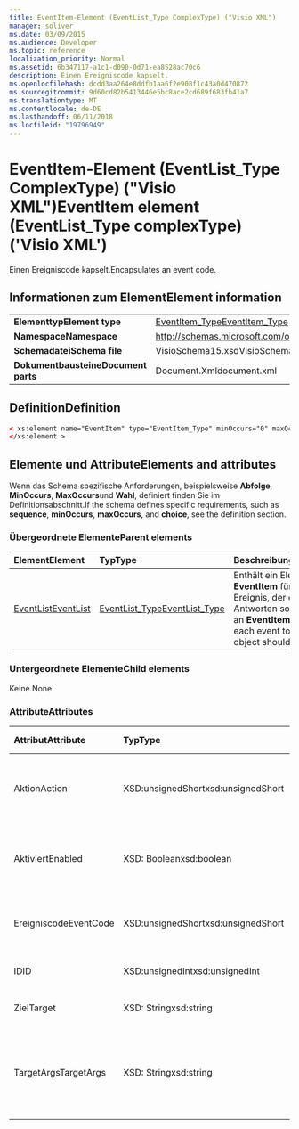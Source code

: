 ```yaml
---
title: EventItem-Element (EventList_Type ComplexType) ("Visio XML")
manager: soliver
ms.date: 03/09/2015
ms.audience: Developer
ms.topic: reference
localization_priority: Normal
ms.assetid: 6b347117-a1c1-d090-0d71-ea8528ac70c6
description: Einen Ereigniscode kapselt.
ms.openlocfilehash: dcdd3aa264e8ddfb1aa6f2e908f1c43a0d470872
ms.sourcegitcommit: 9d60cd82b5413446e5bc8ace2cd689f683fb41a7
ms.translationtype: MT
ms.contentlocale: de-DE
ms.lasthandoff: 06/11/2018
ms.locfileid: "19796949"
---
```

# <a name="eventitem-element-eventlisttype-complextype-visio-xml"></a><span data-ttu-id="b48d2-103">EventItem-Element (EventList_Type ComplexType) ("Visio XML")</span><span class="sxs-lookup"><span data-stu-id="b48d2-103">EventItem element (EventList_Type complexType) ('Visio XML')</span></span>

<span data-ttu-id="b48d2-104">Einen Ereigniscode kapselt.</span><span class="sxs-lookup"><span data-stu-id="b48d2-104">Encapsulates an event code.</span></span>
  
## <a name="element-information"></a><span data-ttu-id="b48d2-105">Informationen zum Element</span><span class="sxs-lookup"><span data-stu-id="b48d2-105">Element information</span></span>

|||
|:-----|:-----|
|<span data-ttu-id="b48d2-106">**Elementtyp**</span><span class="sxs-lookup"><span data-stu-id="b48d2-106">**Element type**</span></span> <br/> |[<span data-ttu-id="b48d2-107">EventItem_Type</span><span class="sxs-lookup"><span data-stu-id="b48d2-107">EventItem_Type</span></span>](eventitem_type-complextypevisio-xml.md) <br/> |
|<span data-ttu-id="b48d2-108">**Namespace**</span><span class="sxs-lookup"><span data-stu-id="b48d2-108">**Namespace**</span></span> <br/> |http://schemas.microsoft.com/office/visio/2012/main  <br/> |
|<span data-ttu-id="b48d2-109">**Schemadatei**</span><span class="sxs-lookup"><span data-stu-id="b48d2-109">**Schema file**</span></span> <br/> |<span data-ttu-id="b48d2-110">VisioSchema15.xsd</span><span class="sxs-lookup"><span data-stu-id="b48d2-110">VisioSchema15.xsd</span></span>  <br/> |
|<span data-ttu-id="b48d2-111">**Dokumentbausteine**</span><span class="sxs-lookup"><span data-stu-id="b48d2-111">**Document parts**</span></span> <br/> |<span data-ttu-id="b48d2-112">Document.Xml</span><span class="sxs-lookup"><span data-stu-id="b48d2-112">document.xml</span></span>  <br/> |
   
## <a name="definition"></a><span data-ttu-id="b48d2-113">Definition</span><span class="sxs-lookup"><span data-stu-id="b48d2-113">Definition</span></span>

```XML
< xs:element name="EventItem" type="EventItem_Type" minOccurs="0" maxOccurs="unbounded" >
</xs:element >
```

## <a name="elements-and-attributes"></a><span data-ttu-id="b48d2-114">Elemente und Attribute</span><span class="sxs-lookup"><span data-stu-id="b48d2-114">Elements and attributes</span></span>

<span data-ttu-id="b48d2-115">Wenn das Schema spezifische Anforderungen, beispielsweise **Abfolge**, **MinOccurs**, **MaxOccurs**und **Wahl**, definiert finden Sie im Definitionsabschnitt.</span><span class="sxs-lookup"><span data-stu-id="b48d2-115">If the schema defines specific requirements, such as **sequence**, **minOccurs**, **maxOccurs**, and **choice**, see the definition section.</span></span> 
  
### <a name="parent-elements"></a><span data-ttu-id="b48d2-116">Übergeordnete Elemente</span><span class="sxs-lookup"><span data-stu-id="b48d2-116">Parent elements</span></span>

|<span data-ttu-id="b48d2-117">**Element**</span><span class="sxs-lookup"><span data-stu-id="b48d2-117">**Element**</span></span>|<span data-ttu-id="b48d2-118">**Typ**</span><span class="sxs-lookup"><span data-stu-id="b48d2-118">**Type**</span></span>|<span data-ttu-id="b48d2-119">**Beschreibung**</span><span class="sxs-lookup"><span data-stu-id="b48d2-119">**Description**</span></span>|
|:-----|:-----|:-----|
|[<span data-ttu-id="b48d2-120">EventList</span><span class="sxs-lookup"><span data-stu-id="b48d2-120">EventList</span></span>](eventlist-element-visiodocument_type-complextypevisio-xml.md) <br/> |[<span data-ttu-id="b48d2-121">EventList_Type</span><span class="sxs-lookup"><span data-stu-id="b48d2-121">EventList_Type</span></span>](eventlist_type-complextypevisio-xml.md) <br/> |<span data-ttu-id="b48d2-122">Enthält ein Element **EventItem** für jedes Ereignis, der ein Objekt Antworten sollen.</span><span class="sxs-lookup"><span data-stu-id="b48d2-122">Contains an **EventItem** element for each event to which an object should respond.</span></span>  <br/> |
   
### <a name="child-elements"></a><span data-ttu-id="b48d2-123">Untergeordnete Elemente</span><span class="sxs-lookup"><span data-stu-id="b48d2-123">Child elements</span></span>

<span data-ttu-id="b48d2-124">Keine.</span><span class="sxs-lookup"><span data-stu-id="b48d2-124">None.</span></span>
  
### <a name="attributes"></a><span data-ttu-id="b48d2-125">Attribute</span><span class="sxs-lookup"><span data-stu-id="b48d2-125">Attributes</span></span>

|<span data-ttu-id="b48d2-126">**Attribut**</span><span class="sxs-lookup"><span data-stu-id="b48d2-126">**Attribute**</span></span>|<span data-ttu-id="b48d2-127">**Typ**</span><span class="sxs-lookup"><span data-stu-id="b48d2-127">**Type**</span></span>|<span data-ttu-id="b48d2-128">**Erforderlich**</span><span class="sxs-lookup"><span data-stu-id="b48d2-128">**Required**</span></span>|<span data-ttu-id="b48d2-129">**Beschreibung**</span><span class="sxs-lookup"><span data-stu-id="b48d2-129">**Description**</span></span>|<span data-ttu-id="b48d2-130">**Mögliche Werte**</span><span class="sxs-lookup"><span data-stu-id="b48d2-130">**Possible values**</span></span>|
|:-----|:-----|:-----|:-----|:-----|
|<span data-ttu-id="b48d2-131">Aktion</span><span class="sxs-lookup"><span data-stu-id="b48d2-131">Action</span></span>  <br/> |<span data-ttu-id="b48d2-132">XSD:unsignedShort</span><span class="sxs-lookup"><span data-stu-id="b48d2-132">xsd:unsignedShort</span></span>  <br/> |<span data-ttu-id="b48d2-133">erforderlich</span><span class="sxs-lookup"><span data-stu-id="b48d2-133">required</span></span>  <br/> |<span data-ttu-id="b48d2-134">Gibt an, der Aktionscode des übergeordneten Elements **EventItem** .</span><span class="sxs-lookup"><span data-stu-id="b48d2-134">Specifies the action code of the parent **EventItem** element.</span></span>  <br/> |<span data-ttu-id="b48d2-135">Werte des Typs Xsd:unsignedShort.</span><span class="sxs-lookup"><span data-stu-id="b48d2-135">Values of the xsd:unsignedShort type.</span></span>  <br/> |
|<span data-ttu-id="b48d2-136">Aktiviert</span><span class="sxs-lookup"><span data-stu-id="b48d2-136">Enabled</span></span>  <br/> |<span data-ttu-id="b48d2-137">XSD: Boolean</span><span class="sxs-lookup"><span data-stu-id="b48d2-137">xsd:boolean</span></span>  <br/> |<span data-ttu-id="b48d2-138">Optional</span><span class="sxs-lookup"><span data-stu-id="b48d2-138">optional</span></span>  <br/> |<span data-ttu-id="b48d2-139">Stellt ein Flag gibt an, ob das Ereignis aktiviert oder deaktiviert ist.</span><span class="sxs-lookup"><span data-stu-id="b48d2-139">Represents a flag indicating if the event is enabled or disabled.</span></span>  <br/> |<span data-ttu-id="b48d2-140">Werte des Typs xsd: Boolean.</span><span class="sxs-lookup"><span data-stu-id="b48d2-140">Values of the xsd:boolean type.</span></span>  <br/> |
|<span data-ttu-id="b48d2-141">Ereigniscode</span><span class="sxs-lookup"><span data-stu-id="b48d2-141">EventCode</span></span>  <br/> |<span data-ttu-id="b48d2-142">XSD:unsignedShort</span><span class="sxs-lookup"><span data-stu-id="b48d2-142">xsd:unsignedShort</span></span>  <br/> |<span data-ttu-id="b48d2-143">erforderlich</span><span class="sxs-lookup"><span data-stu-id="b48d2-143">required</span></span>  <br/> |<span data-ttu-id="b48d2-144">Ein Code, der das Ereignis, das das Add-on angibt.</span><span class="sxs-lookup"><span data-stu-id="b48d2-144">A code indicating the event that triggers the add-on.</span></span>  <br/> |<span data-ttu-id="b48d2-145">Werte des Typs Xsd:unsignedShort.</span><span class="sxs-lookup"><span data-stu-id="b48d2-145">Values of the xsd:unsignedShort type.</span></span>  <br/> |
|<span data-ttu-id="b48d2-146">ID</span><span class="sxs-lookup"><span data-stu-id="b48d2-146">ID</span></span>  <br/> |<span data-ttu-id="b48d2-147">XSD:unsignedInt</span><span class="sxs-lookup"><span data-stu-id="b48d2-147">xsd:unsignedInt</span></span>  <br/> |<span data-ttu-id="b48d2-148">erforderlich</span><span class="sxs-lookup"><span data-stu-id="b48d2-148">required</span></span>  <br/> |<span data-ttu-id="b48d2-149">Die ID des Ereignisses.</span><span class="sxs-lookup"><span data-stu-id="b48d2-149">The ID of the event.</span></span>  <br/> |<span data-ttu-id="b48d2-150">Werte des Typs Xsd:unsignedInt.</span><span class="sxs-lookup"><span data-stu-id="b48d2-150">Values of the xsd:unsignedInt type.</span></span>  <br/> |
|<span data-ttu-id="b48d2-151">Ziel</span><span class="sxs-lookup"><span data-stu-id="b48d2-151">Target</span></span>  <br/> |<span data-ttu-id="b48d2-152">XSD: String</span><span class="sxs-lookup"><span data-stu-id="b48d2-152">xsd:string</span></span>  <br/> |<span data-ttu-id="b48d2-153">erforderlich</span><span class="sxs-lookup"><span data-stu-id="b48d2-153">required</span></span>  <br/> |<span data-ttu-id="b48d2-154">Gibt das Ziel eines Ereignisses an.</span><span class="sxs-lookup"><span data-stu-id="b48d2-154">Specifies the target of an event.</span></span>  <br/> |<span data-ttu-id="b48d2-155">Werte des Typs xsd: String.</span><span class="sxs-lookup"><span data-stu-id="b48d2-155">Values of the xsd:string type.</span></span>  <br/> |
|<span data-ttu-id="b48d2-156">TargetArgs</span><span class="sxs-lookup"><span data-stu-id="b48d2-156">TargetArgs</span></span>  <br/> |<span data-ttu-id="b48d2-157">XSD: String</span><span class="sxs-lookup"><span data-stu-id="b48d2-157">xsd:string</span></span>  <br/> |<span data-ttu-id="b48d2-158">erforderlich</span><span class="sxs-lookup"><span data-stu-id="b48d2-158">required</span></span>  <br/> |<span data-ttu-id="b48d2-159">Gibt eine Zeichenfolge mit Argumenten, die an das Ziel eines Ereignisses gesendet werden.</span><span class="sxs-lookup"><span data-stu-id="b48d2-159">Specifies a string containing arguments to be sent to the target of an event.</span></span>  <br/> |<span data-ttu-id="b48d2-160">Werte des Typs xsd: String.</span><span class="sxs-lookup"><span data-stu-id="b48d2-160">Values of the xsd:string type.</span></span>  <br/> |
   

